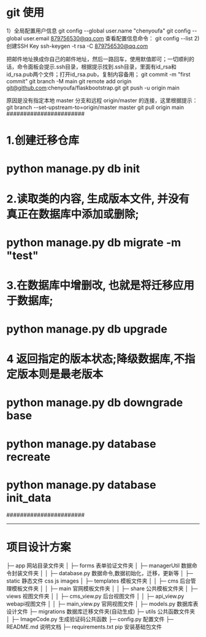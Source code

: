 # git 使用
1）全局配置用户信息
git config --global user.name "chenyoufa"
git config --global user.email 879756530@qq.com
查看配置信息命令：
git config --list
2) 创建SSH Key
ssh-keygen -t rsa -C 879756530@qq.com

把邮件地址换成你自己的邮件地址，然后一路回车，使用默值即可；一切顺利的话，命令面板会提示.ssh目录，根据提示找到.ssh目录，里面有id_rsa和id_rsa.pub两个文件；打开id_rsa.pub，复制内容备用；
git commit -m "first commit"
git branch -M main
git remote add origin git@github.com:chenyoufa/flaskbootstrap.git
git push -u origin main

原因是没有指定本地 master 分支和远程 origin/master 的连接，这里根据提示：
git branch --set-upstream-to=origin/master master
git pull origin main
#######################

# 1.创建迁移仓库
#  python manage.py  db init

# 2.读取类的内容, 生成版本文件, 并没有真正在数据库中添加或删除;
# python manage.py db migrate -m "test"

# 3.在数据库中增删改, 也就是将迁移应用于数据库;
#  python manage.py  db upgrade 

# 4 返回指定的版本状态;降级数据库,不指定版本则是最老版本
#  python manage.py  db downgrade base 

# python manage.py database recreate
# python manage.py database init_data

#######################
***
# 项目设计方案
├─ app 网站目录文件夹
│  ├─ forms 表单验证文件夹
│  ├─ managerUtil 数据命令封装文件夹
│  │  ├─ database.py 数据命令,数据初始化，迁移，更新等
│  ├─ static 静态文件 css js images
│  ├─ templates 模板文件夹
│  │  ├─ cms  后台管理模板文件夹
│  │  ├─ main 官网模板文件夹
│  │  ├─ share 公共模板文件夹
│  ├─ views 视图文件夹
│  │  ├─ cms_view.py 后台视图文件
│  │  ├─ api_view.py webapi视图文件
│  │  ├─ main_view.py 官网视图文件
│  ├─ models.py 数据库表设计文件
├─ migrations 数据库迁移文件夹(自动生成)
├─ utils 公共函数文件夹
│  ├─ ImageCode.py 生成验证码公共函数
├─ config.py 配置文件
├─ README.md 说明文档
├─ requirements.txt pip 安装基础包文件
